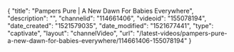 {
    "title": "Pampers Pure | A New Dawn For Babies Everywhere",
    "description": "",
    "channelid": "114661406",
    "videoid": "155078194",
    "date_created": "1521579035",
    "date_modified": "1521677441",
    "type": "captivate",
    "layout": "channelVideo",
    "url": "\/latest-videos\/pampers-pure-a-new-dawn-for-babies-everywhere\/114661406-155078194"
}